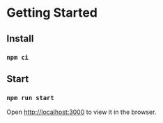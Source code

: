 # Getting Started

## Install
### `npm ci`

## Start
### `npm run start`

Open [http://localhost:3000](http://localhost:3000) to view it in the browser.
